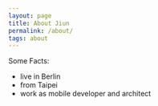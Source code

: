 ```yaml
---
layout: page
title: About Jiun
permalink: /about/
tags: about
---
```



Some Facts:

* live in Berlin
* from Taipei
* work as mobile developer and architect
